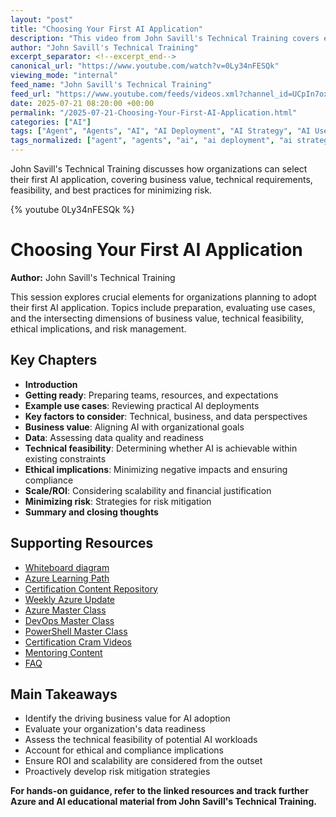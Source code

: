 ```yaml
---
layout: "post"
title: "Choosing Your First AI Application"
description: "This video from John Savill's Technical Training covers essential considerations for selecting your organization's first AI workload. The presentation guides viewers through example use cases, technical and business factors, the value of data, feasibility, ethical concerns, ROI, risk minimization, and the intersection between business needs and AI solutions. The resource also points to whiteboard diagrams and recommended learning paths related to Azure and DevOps. Effective AI strategy and risk-aware, value-driven project selection are emphasized."
author: "John Savill's Technical Training"
excerpt_separator: <!--excerpt_end-->
canonical_url: "https://www.youtube.com/watch?v=0Ly34nFESQk"
viewing_mode: "internal"
feed_name: "John Savill's Technical Training"
feed_url: "https://www.youtube.com/feeds/videos.xml?channel_id=UCpIn7ox7j7bH_OFj7tYouOQ"
date: 2025-07-21 08:20:00 +00:00
permalink: "/2025-07-21-Choosing-Your-First-AI-Application.html"
categories: ["AI"]
tags: ["Agent", "Agents", "AI", "AI Deployment", "AI Strategy", "AI Use Cases", "AI Workloads", "Azure Learning", "Business Value", "Data Readiness", "Ethical AI", "Generative AI", "John Savill", "LLM", "Machine Learning", "Project Selection", "Risk Management", "ROI", "Technical Feasibility", "Videos"]
tags_normalized: ["agent", "agents", "ai", "ai deployment", "ai strategy", "ai use cases", "ai workloads", "azure learning", "business value", "data readiness", "ethical ai", "generative ai", "john savill", "llm", "machine learning", "project selection", "risk management", "roi", "technical feasibility", "videos"]
---
```


John Savill's Technical Training discusses how organizations can select their first AI application, covering business value, technical requirements, feasibility, and best practices for minimizing risk.<!--excerpt_end-->

{% youtube 0Ly34nFESQk %}

# Choosing Your First AI Application

**Author:** John Savill's Technical Training

This session explores crucial elements for organizations planning to adopt their first AI application. Topics include preparation, evaluating use cases, and the intersecting dimensions of business value, technical feasibility, ethical implications, and risk management.

## Key Chapters

- **Introduction**
- **Getting ready**: Preparing teams, resources, and expectations
- **Example use cases**: Reviewing practical AI deployments
- **Key factors to consider**: Technical, business, and data perspectives
- **Business value**: Aligning AI with organizational goals
- **Data**: Assessing data quality and readiness
- **Technical feasibility**: Determining whether AI is achievable within existing constraints
- **Ethical implications**: Minimizing negative impacts and ensuring compliance
- **Scale/ROI**: Considering scalability and financial justification
- **Minimizing risk**: Strategies for risk mitigation
- **Summary and closing thoughts**

## Supporting Resources

- [Whiteboard diagram](https://github.com/johnthebrit/RandomStuff/raw/master/Whiteboards/FirstAIWorkload.png)
- [Azure Learning Path](https://learn.onboardtoazure.com)
- [Certification Content Repository](https://github.com/johnthebrit/CertificationMaterials)
- [Weekly Azure Update](https://youtube.com/playlist?list=PLlVtbbG169nEv7jSfOVmQGRp9wAoAM0Ks)
- [Azure Master Class](https://youtube.com/playlist?list=PLlVtbbG169nGccbp8VSpAozu3w9xSQJoY)
- [DevOps Master Class](https://youtube.com/playlist?list=PLlVtbbG169nFr8RzQ4GIxUEznpNR53ERq)
- [PowerShell Master Class](https://youtube.com/playlist?list=PLlVtbbG169nFq_hR7FcMYg32xsSAObuq8)
- [Certification Cram Videos](https://youtube.com/playlist?list=PLlVtbbG169nHz2qfLvPsAz9CnnXofhmcA)
- [Mentoring Content](https://youtube.com/playlist?list=PLlVtbbG169nGHxNkSWB0PjzZHwZ0BkXZZ)
- [FAQ](https://savilltech.com/faq)

## Main Takeaways

- Identify the driving business value for AI adoption
- Evaluate your organization's data readiness
- Assess the technical feasibility of potential AI workloads
- Account for ethical and compliance implications
- Ensure ROI and scalability are considered from the outset
- Proactively develop risk mitigation strategies

**For hands-on guidance, refer to the linked resources and track further Azure and AI educational material from John Savill's Technical Training.**
